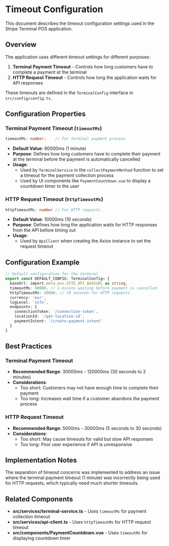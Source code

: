 # Timeout Configuration

This document describes the timeout configuration settings used in the Stripe Terminal POS application.

## Overview

The application uses different timeout settings for different purposes:

1. **Terminal Payment Timeout** - Controls how long customers have to complete a payment at the terminal
2. **HTTP Request Timeout** - Controls how long the application waits for API responses

These timeouts are defined in the `TerminalConfig` interface in `src/config/config.ts`.

## Configuration Properties

### Terminal Payment Timeout (`timeoutMs`)

```typescript
timeoutMs: number;    // For terminal payment process 
```

- **Default Value**: 60000ms (1 minute)
- **Purpose**: Defines how long customers have to complete their payment at the terminal before the payment is automatically cancelled
- **Usage**: 
  - Used by `TerminalService` in the `collectPaymentMethod` function to set a timeout for the payment collection process
  - Used by UI components like `PaymentCountdown.vue` to display a countdown timer to the user

### HTTP Request Timeout (`httpTimeoutMs`)

```typescript
httpTimeoutMs: number // For HTTP requests
```

- **Default Value**: 10000ms (10 seconds)
- **Purpose**: Defines how long the application waits for HTTP responses from the API before timing out
- **Usage**:
  - Used by `ApiClient` when creating the Axios instance to set the request timeout

## Configuration Example

```typescript
// Default configuration for the terminal
export const DEFAULT_CONFIG: TerminalConfig= {
  baseUrl: import.meta.env.VITE_API_BASEURL as string,
  timeoutMs: 60000, // 1 minute waiting before payment is cancelled
  httpTimeoutMs: 10000, // 10 seconds for HTTP requests
  currency: 'eur',
  logLevel: 'info',
  endpoints: {
    connectionToken: '/connection-token',
    locationId: '/get-location-id',
    paymentIntent: '/create-payment-intent'
  }
}
```

## Best Practices

### Terminal Payment Timeout

- **Recommended Range**: 30000ms - 120000ms (30 seconds to 2 minutes)
- **Considerations**:
  - Too short: Customers may not have enough time to complete their payment
  - Too long: Increases wait time if a customer abandons the payment process

### HTTP Request Timeout

- **Recommended Range**: 5000ms - 30000ms (5 seconds to 30 seconds)
- **Considerations**:
  - Too short: May cause timeouts for valid but slow API responses
  - Too long: Poor user experience if API is unresponsive

## Implementation Notes

The separation of timeout concerns was implemented to address an issue where the terminal payment timeout (1 minute) was incorrectly being used for HTTP requests, which typically need much shorter timeouts.

## Related Components

- **src/services/terminal-service.ts** - Uses `timeoutMs` for payment collection timeout
- **src/services/api-client.ts** - Uses `httpTimeoutMs` for HTTP request timeout
- **src/components/PaymentCountdown.vue** - Uses `timeoutMs` for displaying countdown timer
